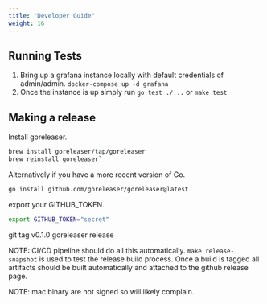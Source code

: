 ```yaml
---
title: "Developer Guide"
weight: 16
---
```

## Running Tests
1. Bring up a grafana instance locally with default credentials of admin/admin.  `docker-compose up -d grafana`
2. Once the instance is up simply run `go test ./...` or `make test`

## Making a release

Install goreleaser.

```sh
brew install goreleaser/tap/goreleaser
brew reinstall goreleaser`
```

Alternatively if you have a more recent version of Go.

```sh
go install github.com/goreleaser/goreleaser@latest
```

export your GITHUB_TOKEN.

```sh
export GITHUB_TOKEN="secret"
```

git tag v0.1.0
goreleaser release


NOTE: CI/CD pipeline should do all this automatically.  `make release-snapshot` is used to test the release build process.  Once a build is tagged all artifacts should be built automatically and attached to the github release page.

NOTE: mac binary are not signed so will likely complain.




